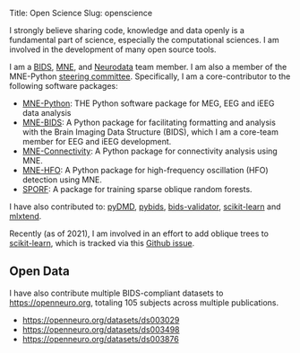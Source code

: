Title: Open Science
Slug: openscience

I strongly believe sharing code, knowledge and data openly is a fundamental part of science, especially the computational sciences. I am involved in the development of many open source tools.

I am a [BIDS](https://github.com/bids-standard), [MNE](https://github.com/mne-tools), and [Neurodata](https://github.com/neurodata) team member. I am also a member of the MNE-Python [steering committee](https://mne.tools/dev/overview/governance.html). Specifically, I am a core-contributor to the following software packages:

- [MNE-Python](https://github.com/mne-tools/mne-python): THE Python software package for MEG, EEG and iEEG data analysis
- [MNE-BIDS](https://github.com/mne-tools/mne-bids): A Python package for facilitating formatting and analysis with the Brain Imaging Data Structure (BIDS), which I am a core-team member for EEG and iEEG development.
- [MNE-Connectivity](https://github.com/mne-tools/mne-connectivity): A Python package for connectivity analysis using MNE.
- [MNE-HFO](https://github.com/mne-tools/mne-hfo): A Python package for high-frequency oscillation (HFO) detection using MNE.
- [SPORF](https://github.com/neurodata/SPORF): A package for training sparse oblique random forests.

I have also contributed to:
[pyDMD](https://github.com/mathLab/PyDMD), [pybids](https://github.com/bids-standard/pybids), [bids-validator](https://github.com/bids-standard/bids-validator), [scikit-learn](https://github.com/scikit-learn/scikit-learn) and [mlxtend](https://github.com/rasbt/mlxtend).

Recently (as of 2021), I am involved in an effort to add oblique trees to [scikit-learn](https://github.com/scikit-learn/scikit-learn), which is tracked via this [Github issue](https://github.com/scikit-learn/scikit-learn/issues/20819).

## Open Data

I have also contribute multiple BIDS-compliant datasets to https://openneuro.org, totaling 105 subjects across multiple publications.

- https://openneuro.org/datasets/ds003029
- https://openneuro.org/datasets/ds003498
- https://openneuro.org/datasets/ds003876